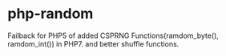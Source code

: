 # php-random
Failback for PHP5 of added CSPRNG Functions(ramdom_byte(), ramdom_int()) in PHP7. and better shuffle functions.
